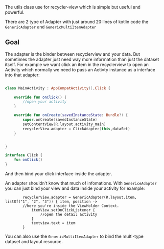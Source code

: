 The utils class use for recycler-view which is simple but useful and powerful.

There are 2 type of Adapter with just around 20 lines of kotlin code the `GenericAdapter` and `GenericMultiItemAdapter`

## Goal

The adapter is the binder between recyclerview and your data. But sometimes the adapter just need way more information 
than just the dataset itself. For example we want click an item in the recyclerview to open an Activity which normally 
we need to pass an Activty instance as a interface into that adapter:

```kotlin

class MainActivity : AppCompatActivity(),Click {
    
    override fun onClick() {
        //open your activity
    }

    override fun onCreate(savedInstanceState: Bundle?) {
        super.onCreate(savedInstanceState)
        setContentView(R.layout.activity_main)
        recyclerView.adapter = ClickAdapter(this,dataSet)
    }


}

interface Click {
    fun onClick()
}

```
And then bind your click interface inside the adapter.

An adapter shouldn't know that much of infomations. 
With `GenericeAdapter` you can just bind your view and data inside your activity for example:

```
        recyclerView.adapter = GenericAdapter(R.layout.item, listOf("1", "2", "3")) { item, position ->
        //here you're inside the ViewHolder Context.
            itemView.setOnClickListener {
                //open the detail activity
            }
            textview.text = item
        }
```

You can also use the `GenericMultiItemAdapter` to bind the multi-type dataset and layout resource.  


